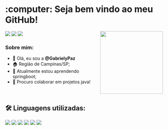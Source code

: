 <h1> :computer: Seja bem vindo ao meu GitHub! </h1>

<img align='right' src='https://media1.tenor.com/images/841aeb9f113999616d097b414c539dfd/tenor.gif?itemid=4691438' width='200'>




<a href="https://www.linkedin.com/in/gabriely-paz-8513021b8/"><img src="https://img.shields.io/badge/linkedin-0077B5.svg?style=for-the-badge&logo=linkedin&logoColor=white"></a>
<a href="https://instagram.com/gabriely__paz?igshid=YTQwZjQ0NmI0OA=="><img src="https://img.shields.io/badge/instagram-E4405F.svg?style=for-the-badge&logo=instagram&logoColor=white"></a>
<a href="mailto:gabrielysouza120@gmail.com"><img src="https://img.shields.io/badge/e‑mail-D14836.svg?style=for-the-badge&logo=GMail&logoColor=white"></a>

### Sobre mim:

- 👋 Olá, eu sou a <b>@GabrielyPaz</b>
- :house: Região de Campinas/SP;
- 🌱 Atualmente estou aprendendo springboot;
- 💞️ Procuro colaborar em projetos java!

<br />

## 🛠 Linguagens utilizadas:

<p>
  <img src="https://img.shields.io/badge/javascript%20-%23323330.svg?&style=for-the-badge&logo=javascript&logoColor=yellow"/>
  <img src="https://img.shields.io/badge/typescript%20-%23323330.svg?&style=for-the-badge&logo=typescript&logoColor=white"/>
  <img src="https://img.shields.io/badge/Java%20-%23323330.svg?&style=for-the-badge&logo=java&logoColor=white"/>
  <img src="https://img.shields.io/badge/SpringBoot%20-%23323330.svg?&style=for-the-badge&logo=springboot&logoColor=white"/>
  <img src="https://img.shields.io/badge/Docker%20-%23323330.svg?&style=for-the-badge&logo=docker&logoColor=white"/>
  <img src="https://img.shields.io/badge/SQL%20-%23323330.svg?&style=for-the-badge&logo=mysql&logoColor=white"/>
</p>

